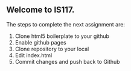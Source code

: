 ## Welcome to IS117.

The steps to complete the next assignment are:

1. Clone html5 boilerplate to your github
2. Enable github pages
3. Clone repository to your local
4. Edit index.html
5. Commit changes and push back to Github

